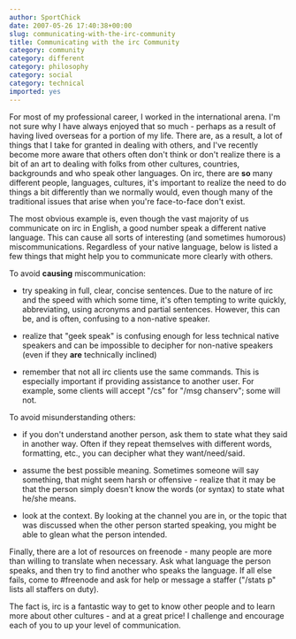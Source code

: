```yaml
---
author: SportChick
date: 2007-05-26 17:40:38+00:00
slug: communicating-with-the-irc-community
title: Communicating with the irc Community
category: community
category: different
category: philosophy
category: social
category: technical
imported: yes
---
```

For most of my professional career, I worked in the international arena.  I'm not sure why I have always enjoyed that so much - perhaps as a result of having lived overseas for a portion of my life.  There are, as a result, a lot of things that I take for granted in dealing with others, and I've recently become more aware that others often don't think or don't realize there is a bit of an art to dealing with folks from other cultures, countries, backgrounds and who speak other languages.  On irc, there are **so** many different people, languages, cultures, it's important to realize the need to do things a bit differently than we normally would, even though many of the traditional issues that arise when you're face-to-face don't exist.

The most obvious example is, even though the vast majority of us communicate on irc in English, a good number speak a different native language. This can cause all sorts of interesting (and sometimes humorous) miscommunications.  Regardless of your native language, below is listed a few things that might help you to communicate more clearly with others.

To avoid **causing** miscommunication:



	
  * try speaking in full, clear, concise sentences.  Due to the nature of irc and the speed with which some time, it's often tempting to write quickly, abbreviating, using acronyms and partial sentences.  However, this can be, and is often, confusing to a non-native speaker.

	
  * realize that "geek speak" is confusing enough for less technical native speakers and can be impossible to decipher for non-native speakers (even if they **are** technically inclined)

	
  * remember that not all irc clients use the same commands.  This is especially important if providing assistance to another user.  For example, some clients will accept "/cs" for "/msg chanserv"; some will not.


To avoid misunderstanding others:

	
  * if you don't understand another person, ask them to state what they said in another way. Often if they repeat themselves with different words, formatting, etc., you can decipher what they want/need/said.

	
  * assume the best possible meaning.  Sometimes someone will say something, that might seem harsh or offensive - realize that it may be that the person simply doesn't know the words (or syntax) to state what he/she means.

	
  * look at the context.  By looking at the channel you are in, or the topic that was discussed when the other person started speaking, you might be able to glean what the person intended.


Finally, there are a lot of resources on freenode - many people are more than willing to translate when necessary.  Ask what language the person speaks, and then try to find another who speaks the language.  If all else fails, come to #freenode and ask for help or message a staffer ("/stats p" lists all staffers on duty).

The fact is, irc is a fantastic way to get to know other people and to learn more about other cultures - and at a great price!  I challenge and encourage each of you to up your level of communication.
